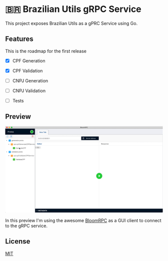 # :brazil: Brazilian Utils gRPC Service

This project exposes Brazilian Utils as a gPRC Service using Go.

## Features

This is the roadmap for the first release

- [x] CPF Generation
- [x] CPF Validation
- [ ] CNPJ Generation
- [ ] CNPJ Validation
- [ ] Tests


## Preview

<img src="./docs/preview.gif" />

In this preview I'm using the awesome [BloomRPC](https://github.com/uw-labs/bloomrpc) as a GUI client to connect to the gRPC service.

## License

[MIT](LICENSE)
